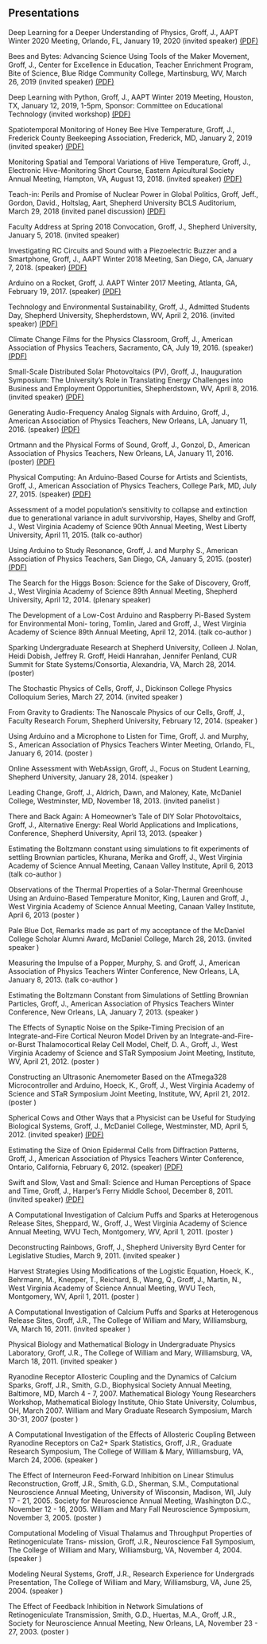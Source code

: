 ## Presentations

Deep Learning for a Deeper Understanding of Physics, Groff, J., AAPT Winter 2020 Meeting, Orlando, FL, January 19, 2020 (invited speaker) [(PDF)](https://groff-portfolio.s3.amazonaws.com/presentations/groff-2020-aapt.pdf)

Bees and Bytes: Advancing Science Using Tools of the Maker Movement, Groff, J., Center for Excellence in Education, Teacher Enrichment Program, Bite of Science, Blue Ridge Community College, Martinsburg, WV, March 26, 2019 (invited speaker) [(PDF)](https://groff-portfolio.s3.amazonaws.com/presentations/groff-2019-cee.pdf)

Deep Learning with Python, Groff, J., AAPT Winter 2019 Meeting, Houston, TX, January 12, 2019, 1-5pm, Sponsor: Committee on Educational Technology (invited workshop) [(PDF)](https://groff-portfolio.s3.amazonaws.com/presentations/groff-w2019-aapt.pdf)

Spatiotemporal Monitoring of Honey Bee Hive Temperature, Groff, J., Frederick County Beekeeping Association, Frederick, MD, January 2, 2019 (invited speaker) [(PDF)](https://groff-portfolio.s3.amazonaws.com/presentations/groff-2019-fcba.pdf)

Monitoring Spatial and Temporal Variations of Hive Temperature, Groff, J., Electronic Hive-Monitoring Short Course, Eastern Apicultural Society Annual Meeting, Hampton, VA, August 13, 2018. (invited speaker) [(PDF)](https://groff-portfolio.s3.amazonaws.com/presentations/groff-2018-eas.pdf)

Teach-in: Perils and Promise of Nuclear Power in Global Politics, Groff, Jeff., Gordon, David., Holtslag, Aart, Shepherd University BCLS Auditorium, March 29, 2018 (invited panel discussion) [(PDF)](https://groff-portfolio.s3.amazonaws.com/presentations/groff-2018-teachin.pdf)

Faculty Address at Spring 2018 Convocation, Groff, J., Shepherd University, January 5, 2018. (invited speaker)

Investigating RC Circuits and Sound with a Piezoelectric Buzzer and a Smartphone, Groff, J., AAPT Winter 2018 Meeting, San Diego, CA, January 7, 2018. (speaker) [(PDF)](https://groff-portfolio.s3.amazonaws.com/presentations/groff-w2018-aapt.pdf)

Arduino on a Rocket, Groff, J. AAPT Winter 2017 Meeting, Atlanta, GA, February 19, 2017. (speaker) [(PDF)](https://groff-portfolio.s3.amazonaws.com/presentations/groff-w2017-aapt.pdf)

Technology and Environmental Sustainability, Groff, J., Admitted Students Day, Shepherd University, Shepherdstown, WV, April 2, 2016. (invited speaker) [(PDF)](https://groff-portfolio.s3.amazonaws.com/presentations/groff-2016-asd.pdf)

Climate Change Films for the Physics Classroom, Groff, J., American Association of Physics Teachers, Sacramento, CA, July 19, 2016. (speaker) [(PDF)](https://groff-portfolio.s3.amazonaws.com/presentations/groff-s2016-aapt.pdf)

Small-Scale Distributed Solar Photovoltaics (PV), Groff, J., Inauguration Symposium: The University’s Role in Translating Energy Challenges into Business and Employment Opportunities, Shepherdstown, WV, April 8, 2016. (invited speaker) [(PDF)](https://groff-portfolio.s3.amazonaws.com/presentations/groff-2016-es.pdf)

Generating Audio-Frequency Analog Signals with Arduino, Groff, J., American Association of Physics Teachers, New Orleans, LA, January 11, 2016. (speaker) [(PDF)](https://groff-portfolio.s3.amazonaws.com/presentations/groff-w2016-aapt.pdf)

Ortmann and the Physical Forms of Sound, Groff, J., Gonzol, D., American Association of Physics Teachers, New Orleans, LA, January 11, 2016. (poster) [(PDF)](https://groff-portfolio.s3.amazonaws.com/presentations/groff-w2016-aaptposter.pdf)

Physical Computing: An Arduino-Based Course for Artists and Scientists, Groff, J., American Association of Physics Teachers, College Park, MD, July 27, 2015. (speaker) [(PDF)](https://groff-portfolio.s3.amazonaws.com/presentations/groff-s2015-aapt.pdf)

Assessment of a model population’s sensitivity to collapse and extinction due to generational variance in adult survivorship, Hayes, Shelby and Groff, J., West Virginia Academy of Science 90th Annual Meeting, West Liberty University,  April  11,  2015.  (talk co-author)

Using Arduino to Study Resonance, Groff, J. and Murphy S., American Association of Physics Teachers, San Diego, CA, January 5, 2015. (poster) [(PDF)](https://groff-portfolio.s3.amazonaws.com/presentations/groff-w2015-aaptposter.pdf)

The Search for the Higgs Boson: Science for the Sake of Discovery, Groff, J., West Virginia Academy of Science 89th Annual Meeting, Shepherd University, April 12, 2014.  (plenary speaker)

The Development of a Low-Cost Arduino and Raspberry Pi-Based System for Environmental Moni- toring, Tomlin, Jared and Groff, J., West Virginia Academy of Science 89th Annual Meeting, April 12, 2014.  (talk co-author )

Sparking Undergraduate Research at Shepherd University, Colleen J. Nolan, Heidi Dobish, Jeffrey R. Groff, Heidi Hanrahan, Jennifer Penland, CUR Summit for State Systems/Consortia, Alexandria, VA,  March 28, 2014.  (poster)

The Stochastic Physics of Cells, Groff, J., Dickinson College Physics Colloquium Series, March 27, 2014. (invited speaker )

From Gravity to Gradients: The Nanoscale Physics of our Cells, Groff, J., Faculty Research Forum, Shepherd University, February 12, 2014. (speaker )

Using Arduino and a Microphone to Listen for Time, Groff, J. and Murphy, S., American Association of Physics Teachers Winter Meeting, Orlando, FL, January 6, 2014. (poster )

Online Assessment with WebAssign, Groff, J., Focus on Student Learning, Shepherd University, January 28, 2014. (speaker )

Leading Change, Groff, J., Aldrich, Dawn, and Maloney, Kate, McDaniel College, Westminster, MD, November 18, 2013. (invited panelist )

There and Back Again: A Homeowner’s Tale of DIY Solar Photovoltaics, Groff, J., Alternative Energy: Real World Applications and Implications, Conference, Shepherd University,  April  13, 2013. (speaker )

Estimating the Boltzmann constant using simulations to fit experiments of settling Brownian particles, Khurana, Merika and Groff, J., West Virginia Academy of Science Annual Meeting, Canaan Valley Institute, April 6, 2013 (talk co-author )

Observations of the Thermal Properties of a Solar-Thermal Greenhouse Using an Arduino-Based Temperature Monitor, King, Lauren and Groff, J., West Virginia Academy of Science Annual Meeting, Canaan Valley Institute, April 6, 2013 (poster )

Pale Blue Dot, Remarks made as part of my acceptance of the McDaniel College Scholar Alumni Award, McDaniel College, March 28, 2013. (invited speaker )

Measuring the Impulse of a Popper, Murphy, S. and Groff, J., American Association of Physics Teachers Winter Conference, New Orleans, LA, January 8, 2013. (talk co-author )

Estimating the Boltzmann Constant from Simulations of Settling Brownian Particles, Groff, J., American Association of Physics Teachers Winter Conference, New Orleans, LA, January 7, 2013. (speaker )

The Effects of Synaptic Noise on the Spike-Timing Precision of an Integrate-and-Fire Cortical Neuron Model Driven by an Integrate-and-Fire-or-Burst Thalamocortical Relay Cell Model, Chelf, D. A., Groff, J., West Virginia Academy of Science and STaR Symposium Joint Meeting, Institute, WV, April 21, 2012.  (poster )

Constructing an Ultrasonic Anemometer Based on the ATmega328 Microcontroller and Arduino, Hoeck, K., Groff, J., West Virginia Academy of Science and STaR Symposium Joint Meeting, Institute, WV, April 21, 2012.  (poster )

Spherical Cows and Other Ways that a Physicist can be Useful for Studying Biological Systems, Groff, J., McDaniel College, Westminster, MD, April 5, 2012. (invited speaker) [(PDF)](https://groff-portfolio.s3.amazonaws.com/presentations/groff-2012-mc.pdf)

Estimating the Size of Onion Epidermal Cells from Diffraction Patterns, Groff, J., American Association of Physics Teachers Winter Conference, Ontario, California, February 6, 2012. (speaker) [(PDF)](https://groff-portfolio.s3.amazonaws.com/presentations/groff-2012-aapt.pdf)

Swift and Slow, Vast and Small: Science and Human Perceptions of Space and Time, Groff, J., Harper’s Ferry Middle School, December 8, 2011. (invited speaker) [(PDF)](https://groff-portfolio.s3.amazonaws.com/presentations/groff-2011-hfms.pdf)

A Computational Investigation of Calcium Puffs and Sparks at Heterogenous Release Sites, Sheppard, W., Groff, J., West Virginia Academy of  Science  Annual  Meeting,  WVU  Tech,  Montgomery, WV, April  1, 2011.  (poster )

Deconstructing Rainbows, Groff, J., Shepherd University Byrd Center for Legislative Studies, March 9, 2011. (invited speaker )

Harvest Strategies Using Modifications of the Logistic Equation, Hoeck, K., Behrmann, M., Knepper, T., Reichard, B., Wang, Q., Groff, J., Martin, N., West Virginia Academy of Science Annual Meeting, WVU Tech, Montgomery, WV, April 1, 2011. (poster )

A Computational Investigation of Calcium Puffs and Sparks at Heterogenous Release Sites, Groff, J.R., The College of William and Mary, Williamsburg, VA, March 16, 2011.  (invited speaker )

Physical Biology and Mathematical Biology in Undergraduate Physics Laboratory, Groff, J.R., The College of William and Mary, Williamsburg, VA, March 18, 2011. (invited speaker )

Ryanodine Receptor Allosteric Coupling and the Dynamics of Calcium Sparks, Groff, J.R., Smith, G.D., Biophysical Society Annual Meeting, Baltimore, MD, March 4 - 7, 2007. Mathematical Biology Young Researchers Workshop, Mathematical Biology Institute, Ohio State University, Columbus, OH, March 2007. William and Mary Graduate Research Symposium, March 30-31, 2007 (poster )

A Computational Investigation of the Effects of Allosteric Coupling Between Ryanodine Receptors on Ca2+ Spark Statistics, Groff, J.R., Graduate Research Symposium, The College of William & Mary, Williamsburg, VA, March 24, 2006. (speaker )

The Effect of Interneuron Feed-Forward Inhibition on Linear Stimulus Reconstruction, Groff, J.R., Smith, G.D., Sherman, S.M., Computational Neuroscience Annual Meeting, University of Wisconsin, Madison, WI, July 17 - 21, 2005. Society for Neuroscience Annual Meeting, Washington D.C., November 12 - 16, 2005. William and Mary Fall Neuroscience Symposium, November 3, 2005. (poster )

Computational Modeling of Visual Thalamus and Throughput Properties of Retinogeniculate Trans- mission, Groff, J.R., Neuroscience Fall Symposium, The College of William and Mary, Williamsburg, VA, November 4, 2004.  (speaker )

Modeling Neural Systems, Groff, J.R., Research Experience for Undergrads Presentation, The College of William and Mary, Williamsburg, VA, June 25, 2004. (speaker )

The Effect of Feedback Inhibition in Network Simulations of Retinogeniculate Transmission, Smith, G.D., Huertas, M.A., Groff, J.R., Society for Neuroscience Annual Meeting, New Orleans, LA, November 23 - 27, 2003. (poster )

